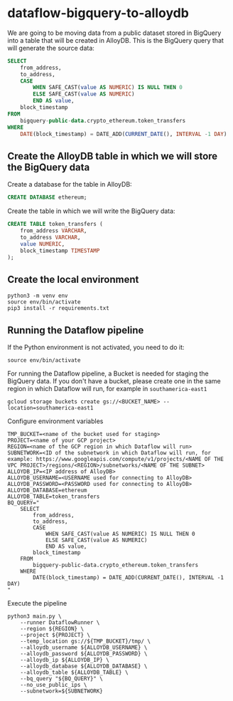 # dataflow-bigquery-to-alloydb

We are going to be moving data from a public dataset stored in BigQuery into a table that will be created in AlloyDB.
This is the BigQuery query that will generate the source data:

```sql
SELECT 
    from_address,
    to_address,
    CASE
        WHEN SAFE_CAST(value AS NUMERIC) IS NULL THEN 0
        ELSE SAFE_CAST(value AS NUMERIC)
        END AS value,
    block_timestamp
FROM
    bigquery-public-data.crypto_ethereum.token_transfers
WHERE
    DATE(block_timestamp) = DATE_ADD(CURRENT_DATE(), INTERVAL -1 DAY)
```


## Create the AlloyDB table in which we will store the BigQuery data

Create a database for the table in AlloyDB:
```SQL
CREATE DATABASE ethereum;
```

Create the table in which we will write the BigQuery data:
```sql
CREATE TABLE token_transfers (
    from_address VARCHAR,
    to_address VARCHAR,
    value NUMERIC,
    block_timestamp TIMESTAMP
);
```

## Create the local environment
```
python3 -m venv env
source env/bin/activate
pip3 install -r requirements.txt
```

## Running the Dataflow pipeline

If the Python environment is not activated, you need to do it:
```
source env/bin/activate
```

For running the Dataflow pipeline, a Bucket is needed for staging the BigQuery data. If you don't have a bucket, please create one in the same region in which Dataflow will run, for example in `southamerica-east1`

```
gcloud storage buckets create gs://<BUCKET_NAME> --location=southamerica-east1
```

Configure environment variables
```
TMP_BUCKET=<name of the bucket used for staging>
PROJECT=<name of your GCP project>
REGION=<name of the GCP region in which Dataflow will run>
SUBNETWORK=<ID of the subnetwork in which Dataflow will run, for example: https://www.googleapis.com/compute/v1/projects/<NAME OF THE VPC PROJECT>/regions/<REGION>/subnetworks/<NAME OF THE SUBNET>
ALLOYDB_IP=<IP address of AlloyDB>
ALLOYDB_USERNAME=<USERNAME used for connecting to AlloyDB>
ALLOYDB_PASSWORD=<PASSWORD used for connecting to AlloyDB>
ALLOYDB_DATABASE=ethereum
ALLOYDB_TABLE=token_transfers
BQ_QUERY="
    SELECT 
        from_address,
        to_address,
        CASE
            WHEN SAFE_CAST(value AS NUMERIC) IS NULL THEN 0
            ELSE SAFE_CAST(value AS NUMERIC)
            END AS value,
        block_timestamp
    FROM
        bigquery-public-data.crypto_ethereum.token_transfers
    WHERE
        DATE(block_timestamp) = DATE_ADD(CURRENT_DATE(), INTERVAL -1 DAY)
"
```

Execute the pipeline
```
python3 main.py \
    --runner DataflowRunner \
    --region ${REGION} \
    --project ${PROJECT} \
    --temp_location gs://${TMP_BUCKET}/tmp/ \
    --alloydb_username ${ALLOYDB_USERNAME} \
    --alloydb_password ${ALLOYDB_PASSWORD} \
    --alloydb_ip ${ALLOYDB_IP} \
    --alloydb_database ${ALLOYDB_DATABASE} \
    --alloydb_table ${ALLOYDB_TABLE} \
    --bq_query "${BQ_QUERY}" \
    --no_use_public_ips \
    --subnetwork=${SUBNETWORK}
```